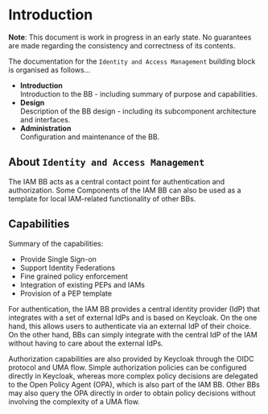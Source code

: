 # Introduction

**Note**: This document is work in progress in an early state.
No guarantees are made regarding the consistency and correctness of its contents.

The documentation for the `Identity and Access Management` building block is organised as follows...

* **Introduction**<br>
  Introduction to the BB - including summary of purpose and capabilities.
* **Design**<br>
  Description of the BB design - including its subcomponent architecture and interfaces.
* **Administration**<br>
  Configuration and maintenance of the BB.

## About `Identity and Access Management`

The IAM BB acts as a central contact point for authentication and authorization.
Some Components of the IAM BB can also be used as a template for local IAM-related
functionality of other BBs. 

## Capabilities

Summary of the capabilities:

- Provide Single Sign-on
- Support Identity Federations
- Fine grained policy enforcement
- Integration of existing PEPs and IAMs 
- Provision of a PEP template

For authentication, the IAM BB provides a central identity provider (IdP) that integrates
with a set of external IdPs and is based on Keycloak.
On the one hand, this allows users to authenticate via an external IdP of their
choice. On the other hand, BBs can simply integrate with the central IdP of the IAM
without having to care about the external IdPs.

Authorization capabilities are also provided by Keycloak through the OIDC protocol
and UMA flow. Simple authorization policies can be configured directly in Keycloak,
whereas more complex policy decisions are delegated to the Open Policy Agent (OPA),
which is also part of the IAM BB. Other BBs may also query the OPA directly in order
to obtain policy decisions without involving the complexity of a UMA flow.
